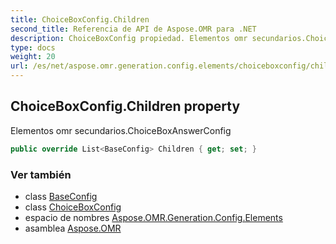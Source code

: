 ```yaml
---
title: ChoiceBoxConfig.Children
second_title: Referencia de API de Aspose.OMR para .NET
description: ChoiceBoxConfig propiedad. Elementos omr secundarios.ChoiceBoxAnswerConfig
type: docs
weight: 20
url: /es/net/aspose.omr.generation.config.elements/choiceboxconfig/children/
---
```

## ChoiceBoxConfig.Children property

Elementos omr secundarios.ChoiceBoxAnswerConfig

```csharp
public override List<BaseConfig> Children { get; set; }
```

### Ver también

* class [BaseConfig](../../../aspose.omr.generation.config/baseconfig/)
* class [ChoiceBoxConfig](../)
* espacio de nombres [Aspose.OMR.Generation.Config.Elements](../../choiceboxconfig/)
* asamblea [Aspose.OMR](../../../)


